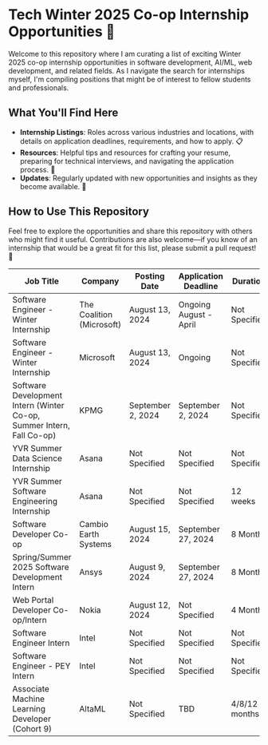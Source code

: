 # Tech Winter 2025 Co-op Internship Opportunities 🌟

Welcome to this repository where I am curating a list of exciting Winter 2025 co-op internship opportunities in software development, AI/ML, web development, and related fields. As I navigate the search for internships myself, I'm compiling positions that might be of interest to fellow students and professionals.

## What You'll Find Here

- **Internship Listings**: Roles across various industries and locations, with details on application deadlines, requirements, and how to apply. 📋
- **Resources**: Helpful tips and resources for crafting your resume, preparing for technical interviews, and navigating the application process. 📝
- **Updates**: Regularly updated with new opportunities and insights as they become available. 🔄

## How to Use This Repository

Feel free to explore the opportunities and share this repository with others who might find it useful. Contributions are also welcome—if you know of an internship that would be a great fit for this list, please submit a pull request! 🤝

| **Job Title**                                                         | **Company**               | **Posting Date**  | **Application Deadline** | **Duration**  | **Application Link**                                                                                                                                                                              |
| --------------------------------------------------------------------- | ------------------------- | ----------------- | ------------------------ | ------------- | ------------------------------------------------------------------------------------------------------------------------------------------------------------------------------------------------- |
| Software Engineer - Winter Internship                                 | The Coalition (Microsoft) | August 13, 2024   | Ongoing August - April   | Not Specified | [Apply Here](https://jobs.careers.microsoft.com/global/en/job/1750384/Software-Engineer---The-Coalition-Winter-Internship-Opportunities)                                                          |
| Software Engineer - Winter Internship                                 | Microsoft                 | August 13, 2024   | Ongoing                  | Not Specified | [Apply Here](https://jobs.careers.microsoft.com/global/en/job/1750386/Software-Engineer%3A-Internship-Opportunities%2C-Vancouver%2C-BC)                                                           |
| Software Development Intern (Winter Co-op, Summer Intern, Fall Co-op) | KPMG                      | September 2, 2024 | September 2, 2024        | Not Specified | [Apply Here](https://careers.kpmg.ca/jobs/24805)                                                                                                                                                  |
| YVR Summer Data Science Internship                                    | Asana                     | Not Specified     | Not Specified            | Not Specified | [Apply Here](https://asana.com/jobs/apply/6151419)                                                                                                                                                |
| YVR Summer Software Engineering Internship                            | Asana                     | Not Specified     | Not Specified            | 12 weeks      | [Apply Here](https://asana.com/jobs/apply/6151401)                                                                                                                                                |
| Software Developer Co-op                                              | Cambio Earth Systems      | August 15, 2024   | September 27, 2024       | 8 Months      | [Apply Here](https://bgcengineering.bamboohr.com/careers/360)                                                                                                                                     |
| Spring/Summer 2025 Software Development Intern                        | Ansys                     | August 9, 2024    | September 27, 2024       | 8 Months      | [Apply Here](https://careers.ansys.com/job/Waterloo-SpringSummer-2025-Software-Development-Intern-%28Mechanical-or-Aerospace-BS%29-ON-N2J4G8/1178501500/?utm_source=LINKEDIN&utm_medium=referrer) |
| Web Portal Developer Co-op/Intern                                     | Nokia                     | August 12, 2024   | Not Specified            | 4 Months      | [Apply Here](https://fa-evmr-saasfaprod1.fa.ocs.oraclecloud.com/hcmUI/CandidateExperience/en/sites/CX_1/job/9923)                                                                                 |
| Software Engineer Intern                                              | Intel                     | Not Specified     | Not Specified            | Not Specified | [Apply Here](https://jobs.intel.com/en/job/toronto/software-engineer-intern/41147/68663864240)                                                                                                    |
| Software Engineer - PEY Intern                                        | Intel                     | Not Specified     | Not Specified            | Not Specified | [Apply Here](https://jobs.intel.com/en/job/toronto/software-engineer-pey-intern/41147/68663859792)                                                                                                |
| Associate Machine Learning Developer (Cohort 9)                       | AltaML                    | Not Specified     | TBD                      | 4/8/12 months | [Apply Here](https://jobs.lever.co/altaml/52a4423d-a749-4d58-9120-5384012cc543?lever-source=Indeed)                                                                                               |
